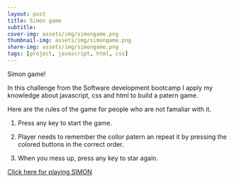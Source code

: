 ```yaml
---
layout: post
title: Simon game
subtitle:
cover-img: assets/img/simongame.png
thumbnail-img: assets/img/simongame.png
share-img: assets/img/simongame.png
tags: [project, javascript, html, css]
---
```


Simon game!

In this challenge from the Software development bootcamp I apply my knowledge about javascript, css and html to build a patern game.

Here are the rules of the game for people who are not famaliar with it.

1. Press any key to start the game.

2. Player needs to remember the collor patern an repeat it by pressing the colored buttons in the correct order.

3. When you mess up, press any key to star again.

<a href="https://kbarushkaa.github.io/simon/">Click here for playing SIMON</a>
